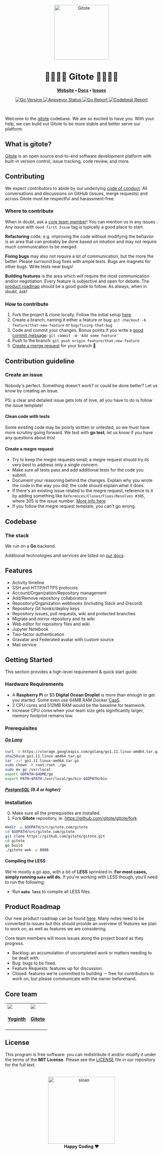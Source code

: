 <div align="center">
  <br>
  <img
    alt="Gitote"
    src="https://i.imgur.com/mB7XYLs.png"
    width=180px
  />
  <br/>
  <h1>👩‍💻👨‍💻 Gitote 👩‍💻👨‍💻</h1>
  <p align="center">
  	<strong>
  		<a href="https://gitote.com">Website</a>
  		•
  		<a href="https://docs.gitote.com">Docs</a>
  		•
  		<a href="https://github.com/gitote/gitote/issues">Issues</a>
  	</strong>
  </p>
  <p align="center">
    <a href="https://github.com/gitote/gitote"><img
  		alt="Go Version"
  		src="https://img.shields.io/badge/Go-v1.11-brightgreen.svg">
  	</a>
  	<a href="https://ci.appveyor.com/project/yogicodes/gitote"><img
  		alt="Appveyor Status"
  		src="https://ci.appveyor.com/api/projects/status/lhunpdfuay0oy8fj?svg=true">
  	</a>
  	<a href="https://goreportcard.com/report/github.com/gitote/gitote"><img
  		alt="Go Report"
  		src="https://goreportcard.com/badge/github.com/gitote/gitote">
  	</a>
  	<a href="https://codebeat.co/projects/github-com-gitote-gitote-master"><img
  		alt="Codebeat Report"
  		src="https://codebeat.co/badges/7ec50fde-7899-4673-ad9e-3ce7740de99d">
  	</a>
  </p>
</div>
<br/>

Welcome to the [gitote](https://gitote.com) codebase. We are so excited to have you. With your help, we can build out Gitote to be more stable and better serve our platform.

## What is gitote?

[Gitote](https://gitote.com) is an open source end-to-end software development platform with built-in version control, issue tracking, code review, and more.

## Contributing

We expect contributors to abide by our underlying [code of conduct](docs/CONDUCT.md). All conversations and discussions on GitHub (issues, merge requests) and across Gitote must be respectful and harassment-free.

### Where to contribute

When in doubt, ask a [core team member](#core-team)! You can mention us in any issues . Any issue with `Good first Issue` tag is typically a good place to start.

**Refactoring** code, e.g. improving the code without modifying the behavior is an area that can probably be done based on intuition and may not require much communication to be merged.

**Fixing bugs** may also not require a lot of communication, but the more the better. Please surround bug fixes with ample tests. Bugs are magnets for other bugs. Write tests near bugs!

**Building features** is the area which will require the most communication and/or negotiation. Every feature is subjective and open for debate. The [product roadmap](https://github.com/gitote/gitote/projects/1) should be a good guide to follow. As always, when in doubt, ask!

### How to contribute

1.  Fork the project & clone locally. Follow the initial setup [here](#getting-started).
2.  Create a branch, naming it either a feature or bug: `git checkout -b feature/that-new-feature` or `bug/fixing-that-bug`
3.  Code and commit your changes. Bonus points if you write a [good commit message](https://chris.beams.io/posts/git-commit/): `git commit -m 'Add some feature'`
4.  Push to the branch: `git push origin feature/that-new-feature`
5.  [Create a merge request](#create-a-merge-request) for your branch 🎉

## Contribution guideline

### Create an issue

Nobody's perfect. Something doesn't work? or could be done better? Let us know by creating an issue.

PS: a clear and detailed issue gets lots of love, all you have to do is follow the issue template!

#### Clean code with tests

Some existing code may be poorly written or untested, so we must have more scrutiny going forward. We test with **go test**, let us know if you have any questions about this!

#### Create a megre request

* Try to keep the megre requests small; a megre request should try its very best to address only a single concern.
* Make sure all tests pass and add additional tests for the code you submit.
* Document your reasoning behind the changes. Explain why you wrote the code in the way you did; the code should explain what it does.
* If there's an existing issue related to the megre request, reference to it by adding something like `References/Closes/Fixes/Resolves #305`, where 305 is the issue number. [More info here](https://github.com/blog/1506-closing-issues-via-pull-requests)
* If you follow the megre request template, you can't go wrong.

## Codebase

### The stack

We run on a **Go** backend.

Additional technologies and services are listed on [our docs](https://docs.dev.to).

## Features

- Activity timeline
- SSH and HTTP/HTTPS protocols
- Account/Organization/Repository management
- Add/Remove repository collaborators
- Repository/Organization webhooks (including Slack and Discord)
- Repository Git hooks/deploy keys
- Repository issues, pull requests, wiki and protected branches
- Migrate and mirror repository and its wiki
- Web editor for repository files and wiki
- Jupyter Notebook
- Two-factor authentication
- Gravatar and Federated avatar with custom source
- Mail service

## Getting Started

This section provides a high-level requirement & quick start guide.

### Hardware Requirements

- A **Raspberry Pi** or $5 **Digital Ocean Droplet** is more than enough to get you started. Some even use 64MB RAM Docker [CaaS](https://blog.docker.com/2016/02/containers-as-a-service-caas/).
- 2 CPU cores and 512MB RAM would be the baseline for teamwork.
- Increase CPU cores when your team size gets significantly larger, memory footprint remains low.

### Prerequisites

##### [Go Lang](https://golang.org)

```sh
curl -O https://storage.googleapis.com/golang/go1.11.linux-amd64.tar.gz
sha256sum go1.11.linux-amd64.tar.gz
tar -xvf go1.11.linux-amd64.tar.gz
sudo chown -R root:root ./go
sudo mv go /usr/local
export GOPATH=$HOME/go
export PATH=$PATH:/usr/local/go/bin:$GOPATH/bin
```

##### [PostgreSQL](https://www.postgresql.org/) (9.4 or higher)

### Installation

0.  Make sure all the prerequisites are installed.
1.  Fork **Gitote** repository, ie. https://github.com/gitote/gitote/fork

```sh
mkdir -p $GOPATH/src/gitote.com/gitote
cd $GOPATH/src/gitote.com/gitote
git clone https://github.com/gitote/gitote.git
cd gitote
go build
./gitote web -p 8080
```

#### Compiling the LESS

We're mostly a go app, with a bit of **LESS** sprinkled in. **For most cases, simply running `make` will do.** If you're working with LESS though, you'll need to run the following:

* Run **`make less`** to compile all LESS files.

## Product Roadmap

Our new product roadmap can be found [here](https://github.com/gitote/gitote/projects/1). Many notes need to be converted to issues but this should provide an overview of features we plan to work on, as well as features we are considering.

Core team members will move issues along the project board as they progress.

* Backlog: an accumulation of uncompleted work or matters needing to be dealt with.
* Bug: bugs to be fixed.
* Feature Requests: features up for discussion.
* Closed: features we're committed to building -- free for contributors to work on, but please communicate with the owner beforehand.

## Core team

<table>
  <tr>
    <td>
      <a href='https://twitter.com/yogicodes'>
        <img src='https://s.gravatar.com/avatar/554506e208edaf6c95dc896105b898f0?s=100'>
      </a>
      <h4 align='center'><a href='https://twitter.com/yogicodes'>Yoginth</a></h4>
    </td>
    <td>
      <a href='https://twitter.com/GitoteHQ'>
        <img src='https://s.gravatar.com/avatar/894559413cde06d4aacc1a05bd7f3205?s=100'>
      </a>
      <h4 align='center'><a href='https://twitter.com/GitoteHQ'>Gitote</a></h4>
    </td>
  </tr>
</table>

## License

This program is free software: you can redistribute it and/or modify it under the terms of the **MIT License**. Please see the [LICENSE](https://github.com/gitote/gitote/blob/master/LICENSE) file in our repository for the full text.

<br/>

<div align="center">
  <img
    alt="sloan"
    width=220px
    src="https://i.imgur.com/WAppLz3.jpg"
  />
  <br/>
  <strong>Happy Coding</strong> ❤️
</div>
